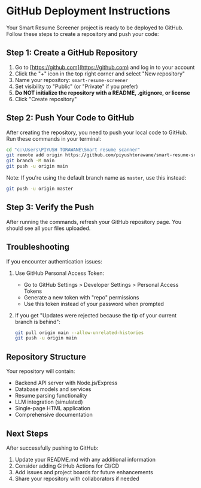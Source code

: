 # GitHub Deployment Instructions

Your Smart Resume Screener project is ready to be deployed to GitHub. Follow these steps to create a repository and push your code:

## Step 1: Create a GitHub Repository

1. Go to [https://github.com](https://github.com) and log in to your account
2. Click the "+" icon in the top right corner and select "New repository"
3. Name your repository: `smart-resume-screener`
4. Set visibility to "Public" (or "Private" if you prefer)
5. **Do NOT initialize the repository with a README, .gitignore, or license**
6. Click "Create repository"

## Step 2: Push Your Code to GitHub

After creating the repository, you need to push your local code to GitHub. Run these commands in your terminal:

```bash
cd "c:\Users\PIYUSH TORAWANE\Smart resume scanner"
git remote add origin https://github.com/piyushtorawane/smart-resume-screener.git
git branch -M main
git push -u origin main
```

Note: If you're using the default branch name as `master`, use this instead:
```bash
git push -u origin master
```

## Step 3: Verify the Push

After running the commands, refresh your GitHub repository page. You should see all your files uploaded.

## Troubleshooting

If you encounter authentication issues:
1. Use GitHub Personal Access Token:
   - Go to GitHub Settings > Developer Settings > Personal Access Tokens
   - Generate a new token with "repo" permissions
   - Use this token instead of your password when prompted

2. If you get "Updates were rejected because the tip of your current branch is behind":
   ```bash
   git pull origin main --allow-unrelated-histories
   git push -u origin main
   ```

## Repository Structure

Your repository will contain:
- Backend API server with Node.js/Express
- Database models and services
- Resume parsing functionality
- LLM integration (simulated)
- Single-page HTML application
- Comprehensive documentation

## Next Steps

After successfully pushing to GitHub:
1. Update your README.md with any additional information
2. Consider adding GitHub Actions for CI/CD
3. Add issues and project boards for future enhancements
4. Share your repository with collaborators if needed